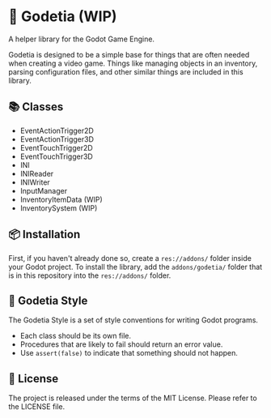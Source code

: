 # 🐐 Godetia (WIP)

A helper library for the Godot Game Engine.

Godetia is designed to be a simple base for things that are often needed when creating a video game.
Things like managing objects in an inventory,
parsing configuration files,
and other similar things are included in this library.

## 📚 Classes

* EventActionTrigger2D
* EventActionTrigger3D
* EventTouchTrigger2D
* EventTouchTrigger3D
* INI
* INIReader
* INIWriter
* InputManager
* InventoryItemData (WIP)
* InventorySystem (WIP)

## 📦 Installation

First, if you haven't already done so, create a `res://addons/` folder inside your Godot project.
To install the library, add the `addons/godetia/` folder that is in this repository into the `res://addons/` folder.

## 🎨 Godetia Style

The Godetia Style is a set of style conventions for writing Godot programs.

* Each class should be its own file.
* Procedures that are likely to fail should return an error value.
* Use `assert(false)` to indicate that something should not happen.

## 📌 License

The project is released under the terms of the MIT License.
Please refer to the LICENSE file.

